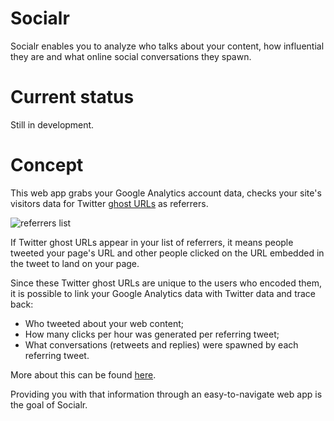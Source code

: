 # Socialr

Socialr enables you to analyze who talks about your content, how influential they are and what online social conversations they spawn.

# Current status

Still in development.

# Concept

This web app grabs your Google Analytics account data, checks your site's visitors data for Twitter [ghost URLs](https://support.twitter.com//entries/109623) as referrers. 

![referrers list](http://a1.distilledcdn.com/wp-content/uploads/2011/08/tco.png)

If Twitter ghost URLs appear in your list of referrers, it means people tweeted your page's URL and other people clicked on the URL embedded in the tweet to land on your page.

Since these Twitter ghost URLs are unique to the users who encoded them, it is possible to link your Google Analytics data with Twitter data and trace back:

- Who tweeted about your web content;
- How many clicks per hour was generated per referring tweet;
- What conversations (retweets and replies) were spawned by each referring tweet.

More about this can be found [here](http://nbviewer.ipython.org/6442821).

Providing you with that information through an easy-to-navigate web app is the goal of Socialr.